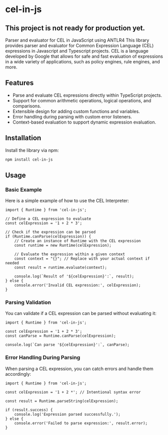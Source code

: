 # cel-in-js

## This project is not ready for production yet.

Parser and evaluator for CEL in JavaScript using ANTLR4
This library provides parser and evaluator for Common Expression Language (CEL) expressions in Javascript and Typescript projects. CEL is a language developed by Google that allows for safe and fast evaluation of expressions in a wide variety of applications, such as policy engines, rule engines, and more.

## Features

- Parse and evaluate CEL expressions directly within TypeScript projects.
- Support for common arithmetic operations, logical operations, and comparisons.
- Extensible design for adding custom functions and variables.
- Error handling during parsing with custom error listeners.
- Context-based evaluation to support dynamic expression evaluation.


## Installation

Install the library via npm:

```bash
npm install cel-in-js
```

## Usage
### Basic Example
Here is a simple example of how to use the CEL Interpreter:

```
import { Runtime } from 'cel-in-js';

// Define a CEL expression to evaluate
const celExpression = '1 + 2 * 3';

// Check if the expression can be parsed
if (Runtime.canParse(celExpression)) {
    // Create an instance of Runtime with the CEL expression
    const runtime = new Runtime(celExpression);

    // Evaluate the expression within a given context
    const context = "{}"; // Replace with your actual context if needed
    const result = runtime.evaluate(context);

    console.log(`Result of '${celExpression}':`, result);
} else {
    console.error('Invalid CEL expression:', celExpression);
}
```

### Parsing Validation
You can validate if a CEL expression can be parsed without evaluating it:

```
import { Runtime } from 'cel-in-js';

const celExpression = '1 + 2 * 3';
const canParse = Runtime.canParse(celExpression);

console.log(`Can parse '${celExpression}':`, canParse);

```

### Error Handling During Parsing
When parsing a CEL expression, you can catch errors and handle them accordingly:


```
import { Runtime } from 'cel-in-js';

const celExpression = '1 + 2 *'; // Intentional syntax error

const result = Runtime.parseString(celExpression);

if (result.success) {
    console.log('Expression parsed successfully.');
} else {
    console.error('Failed to parse expression:', result.error);
}


```
